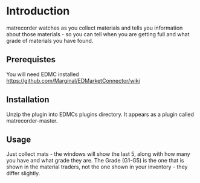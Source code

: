 Introduction
====

matrecorder watches as you collect materials and tells you information
about those materials - so you can tell when you are getting full and 
what grade of materials you have found.


Prerequistes
----

You will need EDMC installed https://github.com/Marginal/EDMarketConnector/wiki

Installation
----

Unzip the plugin into EDMCs plugins directory. It appears as a plugin called
matrecorder-master. 

Usage
----

Just collect mats - the windows will show the last 5, along with how many you 
have and what grade they are. The Grade (G1-G5) is the one that is shown in 
the material traders, not the one shown in your inventory - they differ 
slightly.

